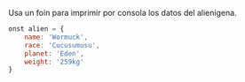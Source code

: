 Usa un foin para imprimir por consola los datos del alienigena.
```js
onst alien = {
    name: 'Wormuck',
    race: 'Cucusumusu',
    planet: 'Eden',
    weight: '259kg'
}
```
